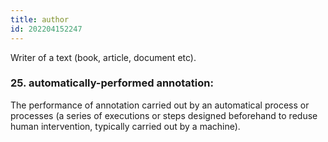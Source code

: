 ```yaml
---
title: author
id: 202204152247
---
```


Writer of a text (book, article, document etc).
###  25. **automatically-performed annotation**:
The performance of annotation carried out by an automatical process or processes (a series of executions or steps designed beforehand to reduse human intervention, typically carried out by a machine).
